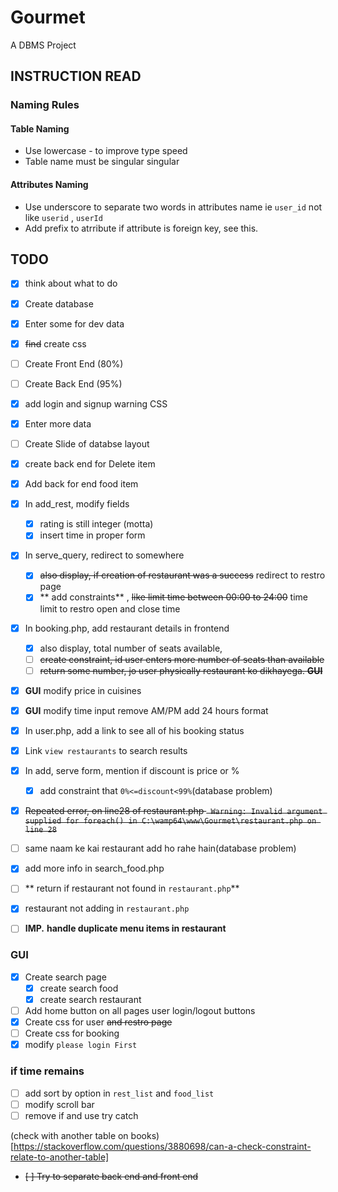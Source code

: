# Gourmet

A DBMS Project

## INSTRUCTION READ

### Naming Rules

#### Table Naming

- Use lowercase - to improve type speed
- Table name must be singular singular

#### Attributes Naming

- Use underscore to separate two words in attributes name ie `user_id` not like  `userid` , `userId`
- Add prefix to atrribute if attribute is foreign key, see this.

## TODO

- [x] think about what to do
- [x] Create database
- [x] Enter some for dev data
- [x] ~~find~~ create css
- [ ] Create Front End (80%)
- [ ] Create Back End (95%)
- [x] add login and signup warning CSS
- [x] Enter more data
- [ ] Create Slide of databse layout

- [x] create back end for Delete item
- [x] Add back for end food item
- [x] In add_rest, modify fields
    - [x] rating is still integer (motta)
    - [x] insert time in proper form
- [x] In serve_query, redirect to somewhere
    - [x] ~~also display, if creation of restaurant was a success~~ redirect to restro page
    - [x] ** add constraints** , ~~like limit time between 00:00 to 24:00~~ time limit to restro open and close time

- [x] In booking.php, add restaurant details in frontend
    - [x] also display, total number of seats available,
    - [ ] ~~create constraint, id user enters more number of seats than available~~
    - [ ] ~~return some number, jo user physically restaurant ko dikhayega. **GUI**~~
- [x] **GUI** modify price in cuisines
- [x] **GUI** modify time input remove AM/PM add 24 hours format
- [x] In user.php, add a link to see all of his booking status
- [x] Link `view restaurants` to search results
- [x] In add, serve form, mention if discount is price or %
    - [x] add constraint that `0%<=discount<99%`(database problem)
- [x] ~~Repeated error, on line28 of restaurant.php ``` Warning: Invalid argument supplied for foreach() in C:\wamp64\www\Gourmet\restaurant.php on line 28```~~
- [ ] same naam ke kai restaurant add ho rahe hain(database problem)
- [x]  add more info in search_food.php
- [ ] ** return if restaurant not found in `restaurant.php`**
- [x]  restaurant not adding in `restaurant.php`
- [ ] **IMP.** **handle duplicate menu items in restaurant**

### **GUI**

- [x] Create search page
    - [x] create search food
    - [x] create search restaurant
- [ ] Add home button on all pages user login/logout buttons
- [x] Create css for user ~~and restro page~~
- [ ] Create css for booking
- [x] modify `please login First`

### **if time remains**
- [ ] add sort by option in `rest_list` and `food_list`
- [ ] modify scroll bar
- [ ] remove if and use try catch

(check with another table on books)[https://stackoverflow.com/questions/3880698/can-a-check-constraint-relate-to-another-table]
- ~~[ ] Try to separate back end and front end~~
